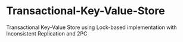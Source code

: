 # Transactional-Key-Value-Store
Transactional Key-Value Store using Lock-based implementation with Inconsistent Replication and 2PC
